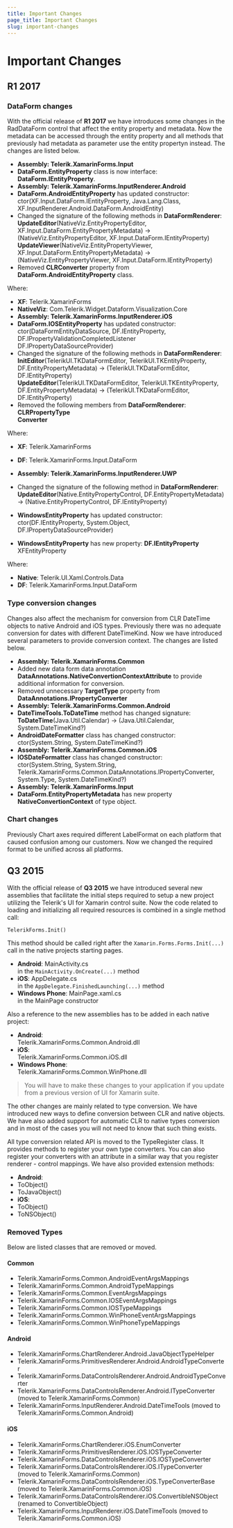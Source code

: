 ```yaml
---
title: Important Changes
page_title: Important Changes
slug: important-changes
---
```


# Important Changes

## R1 2017

### DataForm changes

With the official release of **R1 2017** we have introduces some changes in the RadDataForm control that affect the entity property and metadata. Now the metadata can be accessed through the entity property and all methods that previously had metadata as parameter use the entity propertyn instead. The changes are listed below.

- **Assembly: Telerik.XamarinForms.Input**
 - **DataForm.EntityProperty** class is now interface: **DataForm.IEntityProperty**.
- **Assembly: Telerik.XamarinForms.InputRenderer.Android**
 - **DataForm.AndroidEntityProperty** has updated constructor:  
 ctor(XF.Input.DataForm.IEntityProperty, Java.Lang.Class, XF.InputRenderer.Android.DataForm.AndroidEntity)
 - Changed the signature of the following methods in **DataFormRenderer**:  
 **UpdateEditor**(NativeViz.EntityPropertyEditor, XF.Input.DataForm.EntityPropertyMetadata) -> (NativeViz.EntityPropertyEditor, XF.Input.DataForm.IEntityProperty)  
 **UpdateViewer**(NativeViz.EntityPropertyViewer, XF.Input.DataForm.EntityPropertyMetadata) -> (NativeViz.EntityPropertyViewer, XF.Input.DataForm.IEntityProperty)  
 - Removed **CLRConverter** property from **DataForm.AndroidEntityProperty** class.
 
 Where:
	
 - **XF**: Telerik.XamarinForms
 - **NativeViz**: Com.Telerik.Widget.Dataform.Visualization.Core
- **Assembly: Telerik.XamarinForms.InputRenderer.iOS**
 - **DataForm.IOSEntityProperty** has updated constructor:  
 ctor(DataFormEntityDataSource, DF.IEntityProperty, DF.IPropertyValidationCompletedListener DF.IPropertyDataSourceProvider)
 - Changed the signature of the following methods in **DataFormRenderer**:  
 **InitEditor**(TelerikUI.TKDataFormEditor, TelerikUI.TKEntityProperty, DF.EntityPropertyMetadata) -> (TelerikUI.TKDataFormEditor, DF.IEntityProperty)  
 **UpdateEditor**(TelerikUI.TKDataFormEditor, TelerikUI.TKEntityProperty, DF.EntityPropertyMetadata) -> (TelerikUI.TKDataFormEditor, DF.IEntityProperty)
 - Removed the following members from **DataFormRenderer**:  
 **CLRPropertyType**  
 **Converter**  

 Where:

 - **XF**: Telerik.XamarinForms
 - **DF**: Telerik.XamarinForms.Input.DataForm

- **Assembly: Telerik.XamarinForms.InputRenderer.UWP**
 - Changed the signature of the following method in **DataFormRenderer**:  
 **UpdateEditor**(Native.EntityPropertyControl, DF.EntityPropertyMetadata) -> (Native.EntityPropertyControl, DF.IEntityProperty)
 - **WindowsEntityProperty** has updated constructor:  
 ctor(DF.IEntityProperty, System.Object, DF.IPropertyDataSourceProvider)
 - **WindowsEntityProperty** has new property: **DF.IEntityProperty** XFEntityProperty

 Where:

 - **Native**: Telerik.UI.Xaml.Controls.Data
 - **DF**: Telerik.XamarinForms.Input.DataForm
 
### Type conversion changes

Changes also affect the mechanism for conversion from CLR DateTime objects to native Android and iOS types. Previously there was no adequate conversion for dates with different DateTimeKind. Now we have introduced several parameters to provide conversion context. The changes are listed below.

- **Assembly: Telerik.XamarinForms.Common**
 - Added new data form data annotation **DataAnnotations.NativeConvertionContextAttribute** to provide additional information for conversion.
 - Removed unnecessary **TargetType** property from **DataAnnotations.IPropertyConverter** 
- **Assembly: Telerik.XamarinForms.Common.Android**
 - **DateTimeTools.ToDateTime** method has changed signature:  
 **ToDateTime**(Java.Util.Calendar) -> (Java.Util.Calendar, System.DateTimeKind?)
 - **AndroidDateFormatter** class has changed constructor:  
 ctor(System.String, System.DateTimeKind?)
- **Assembly: Telerik.XamarinForms.Common.iOS**
 - **IOSDateFormatter** class has changed constructor:  
 ctor(System.String, System.String, Telerik.XamarinForms.Common.DataAnnotations.IPropertyConverter, System.Type, System.DateTimeKind?)
- **Assembly: Telerik.XamarinForms.Input**
 - **DataForm.EntityPropertyMetadata** has new property **NativeConvertionContext** of type object.

### Chart changes

Previously Chart axes required different LabelFormat on each platform that caused confusion among our customers. Now we changed the required format to be unified across all platforms.

## Q3 2015

With the official release of **Q3 2015** we have introduced several new assemblies that facilitate the initial steps required to setup a new project utilizing the Telerik's UI for Xamarin control suite. Now the code related to loading and initializing all required resources is combined in a single method call:

    TelerikForms.Init()

This method should be called right after the `Xamarin.Forms.Forms.Init(...)` call in the native projects starting pages.

- **Android**: MainActivity.cs  
in the `MainActivity.OnCreate(...)` method
- **iOS**: AppDelegate.cs  
in the `AppDelegate.FinishedLaunching(...)` method
- **Windows Phone**: MainPage.xaml.cs  
in the MainPage constructor

Also a reference to the new assemblies has to be added in each native project:

- **Android**:  
Telerik.XamarinForms.Common.Android.dll
- **iOS**:  
Telerik.XamarinForms.Common.iOS.dll
- **Windows Phone**:  
Telerik.XamarinForms.Common.WinPhone.dll 

> You will have to make these changes to your application if you update from a previous version of UI for Xamarin suite.

The other changes are mainly related to type conversion. We have introduced new ways to define conversion between CLR and native objects. We have also added support for automatic CLR to native types conversion and in most of the cases you will not need to know that such thing exists.

All type conversion related API is moved to the TypeRegister class. It provides methods to register your own type converters. You can also register your converters with an attribute in a similar way that you register renderer - control mappings. We have also provided extension methods:

- **Android**:
 - ToObject()
 - ToJavaObject()
- **iOS**:
 - ToObject()
 - ToNSObject()

### Removed Types

Below are listed classes that are removed or moved.

#### Common

- Telerik.XamarinForms.Common.AndroidEventArgsMappings
- Telerik.XamarinForms.Common.AndroidTypeMappings
- Telerik.XamarinForms.Common.EventArgsMappings
- Telerik.XamarinForms.Common.IOSEventArgsMappings
- Telerik.XamarinForms.Common.IOSTypeMappings
- Telerik.XamarinForms.Common.WinPhoneEventArgsMappings
- Telerik.XamarinForms.Common.WinPhoneTypeMappings

#### Android

- Telerik.XamarinForms.ChartRenderer.Android.JavaObjectTypeHelper
- Telerik.XamarinForms.PrimitivesRenderer.Android.AndroidTypeConverter
- Telerik.XamarinForms.DataControlsRenderer.Android.AndroidTypeConverter 
- Telerik.XamarinForms.DataControlsRenderer.Android.ITypeConverter (moved to Telerik.XamarinForms.Common)
- Telerik.XamarinForms.InputRenderer.Android.DateTimeTools (moved to Telerik.XamarinForms.Common.Android)

#### iOS

- Telerik.XamarinForms.ChartRenderer.iOS.EnumConverter
- Telerik.XamarinForms.PrimitivesRenderer.iOS.IOSTypeConverter
- Telerik.XamarinForms.DataControlsRenderer.iOS.IOSTypeConverter
- Telerik.XamarinForms.DataControlsRenderer.iOS.ITypeConverter (moved to Telerik.XamarinForms.Common)
- Telerik.XamarinForms.DataControlsRenderer.iOS.TypeConverterBase (moved to Telerik.XamarinForms.Common.iOS)
- Telerik.XamarinForms.DataControlsRenderer.iOS.ConvertibleNSObject (renamed to ConvertibleObject)
- Telerik.XamarinForms.InputRenderer.iOS.DateTimeTools (moved to Telerik.XamarinForms.Common.iOS)